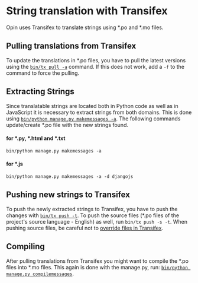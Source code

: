 # String translation with Transifex

Opin uses Transifex to translate strings using *.po and *.mo files.

## Pulling translations from Transifex

To update the translations in *.po files, you have to pull the latest
versions using the [`bin/tx pull -a`](http://docs.transifex.com/client/pull/) command.
If this does not work, add a `-f` to the command to force the pulling.

## Extracting Strings

Since translatable strings are located both in Python code as well as in
JavaScript it is necessary to extract strings from both domains. This is
done using [`bin/python manage.py makemessages -a`](https://docs.djangoproject.com/es/1.10/ref/django-admin/#makemessages). The following
commands update/create *.po file with the new strings found.
#### for *.py, *.html and *.txt

```
bin/python manage.py makemessages -a
```

#### for *.js

```
bin/python manage.py makemessages -a -d djangojs
```

## Pushing new strings to Transifex

To push the newly extracted strings to Transifex, you have to push the
changes with [`bin/tx push -t`](http://docs.transifex.com/client/push/). To push the source files (*.po files
of the project's source language - English) as well, run `bin/tx push -s -t`.
When pushing source files, be careful not to [override files in Transifex](http://docs.transifex.com/client/push/#how-source-string-updates-are-handled).

## Compiling

After pulling translations from Transifex you might want to compile the
*.po files into *.mo files. This again is done with the manage.py, run:
[`bin/python manage.py compilemessages`](https://docs.djangoproject.com/es/1.10/ref/django-admin/#django-admin-compilemessages).
